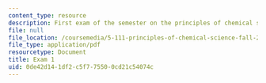 ```yaml
---
content_type: resource
description: First exam of the semester on the principles of chemical science.
file: null
file_location: /coursemedia/5-111-principles-of-chemical-science-fall-2008/0de42d141df2c5f775500cd21c54074c_Exam1_FA08.pdf
file_type: application/pdf
resourcetype: Document
title: Exam 1
uid: 0de42d14-1df2-c5f7-7550-0cd21c54074c
---
```


